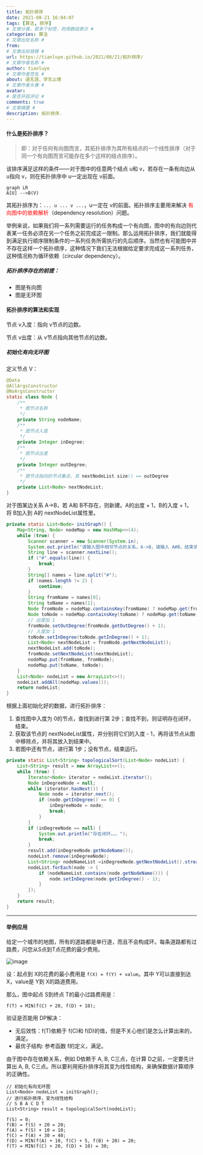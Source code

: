 ```yaml
---
title: 拓扑排序
date: 2021-08-21 16:04:07
tags: [算法, 排序]
# 文章分类，若多个标签，则用数组表示 #
categories: 算法
# 文章出处名称 #
from: 
# 文章出处链接 #
url: https://tianluye.github.io/2021/08/21/拓扑排序/
# 文章作者名称 #
author: tianluye
# 文章作者签名 #
about: 道无涯，学无止境
# 文章作者头像 #
avatar: 
# 是否开启评论 #
comments: true
# 文章摘要 #
description: 拓扑排序.
---
```


#### 什么是拓扑排序？

> 即：对于任何有向图而言，其拓扑排序为其所有结点的一个线性排序（对于同一个有向图而言可能存在多个这样的结点排序）。

该排序满足这样的条件——对于图中的任意两个结点 u和 v，若存在一条有向边从 u指向 v，则在拓扑排序中 u一定出现在 v前面。

```mermaid
graph LR
A[U] -->B(V)
```

其拓扑排序为：`... u ... v ...`，u一定在 v的前面。拓扑排序主要用来解决 <font color=red>有向图中的依赖解析</font>（dependency resolution）问题。

举例来说，如果我们将一系列需要运行的任务构成一个有向图，图中的有向边则代表某一任务必须在另一个任务之前完成这一限制。那么运用拓扑排序，我们就能得到满足执行顺序限制条件的一系列任务所需执行的先后顺序。当然也有可能图中并不存在这样一个拓扑顺序，这种情况下我们无法根据给定要求完成这一系列任务，这种情况称为循环依赖（circular dependency）。

##### 拓扑排序存在的前提：

- 图是有向图
- 图是无环图

#### 拓扑排序的算法和实现

节点 v入度：指向 v节点的边数。

节点 v出度：从 v节点指向其他节点的边数。

##### 初始化有向无环图

定义节点 V：

```java
@Data
@AllArgsConstructor
@NoArgsConstructor
static class Node {
    /**
     * 图节点名称
     */
    private String nodeName;
    /**
     * 图节点入度
     */
    private Integer inDegree;
    /**
     * 图节点出度
     */
    private Integer outDegree;
    /**
     * 图节点指向的节点集合，其 nextNodeList.size() == outDegree
     */
    private List<Node> nextNodeList;
}
```

对于图某边关系 A->B，若 A和 B不存在，则新建。A的出度 + 1，B的入度 + 1，将 B加入到 A的 nextNodeList属性里。

```java
private static List<Node> initGraph() {
    Map<String, Node> nodeMap = new HashMap<>(4);
    while (true) {
        Scanner scanner = new Scanner(System.in);
        System.out.println("请输入图中相邻节点的关系，A->B，请输入 A#B，结束请输入 #");
        String line = scanner.nextLine();
        if ("#".equals(line)) {
            break;
        }
        String[] names = line.split("#");
        if (names.length != 2) {
            continue;
        }
        String fromName = names[0];
        String toName = names[1];
        Node fromNode = nodeMap.containsKey(fromName) ? nodeMap.get(fromName) : new Node(fromName, 0, 0,new ArrayList<>());
        Node toNode = nodeMap.containsKey(toName) ? nodeMap.get(toName) : new Node(toName, 0, 0, newArrayList<>());
        // 出度加 1
        fromNode.setOutDegree(fromNode.getOutDegree() + 1);
        // 入度加 1
        toNode.setInDegree(toNode.getInDegree() + 1);
        List<Node> nextNodeList = fromNode.getNextNodeList();
        nextNodeList.add(toNode);
        fromNode.setNextNodeList(nextNodeList);
        nodeMap.put(fromName, fromNode);
        nodeMap.put(toName, toNode);
    }
    List<Node> nodeList = new ArrayList<>();
    nodeList.addAll(nodeMap.values());
    return nodeList;
}
```

根据上面初始化好的数据，进行拓扑排序：

1. 查找图中入度为 0的节点，查找到进行第 2步；查找不到，则证明存在闭环，结束。
2. 获取该节点的 nextNodeList属性，并分别将它们的入度 - 1，再将该节点从图中移除点，并将其放入到结果中。
3. 若图中还有节点，进行第 1步；没有节点，结束运行。

```java
private static List<String> topologicalSort(List<Node> nodeList) {
    List<String> result = new ArrayList<>();
    while (true) {
        Iterator<Node> iterator = nodeList.iterator();
        Node inDegreeNode = null;
        while (iterator.hasNext()) {
            Node node = iterator.next();
            if (node.getInDegree() == 0) {
                inDegreeNode = node;
                break;
            }
        }
        if (inDegreeNode == null) {
            System.out.println("存在闭环。。。");
            break;
        }
        result.add(inDegreeNode.getNodeName());
        nodeList.remove(inDegreeNode);
        List<String> nodeNameList =inDegreeNode.getNextNodeList().stream().map(Node::getNodeName).collect(Collectors.toList());
        nodeList.forEach(node -> {
            if (nodeNameList.contains(node.getNodeName())) {
                node.setInDegree(node.getInDegree() - 1);
            }
        });
    }
    return result;
}
```

---

#### 举例应用

给定一个城市的地图，所有的道路都是单行道，而且不会构成环。每条道路都有过路费，问您从S点到T点花费的最少费用。

![image](https://cdn.jsdelivr.net/gh/tianluye/tianluye.github.io/image/00045.jpg)

设：起点到 X的花费的最小费用是 `f(X) = f(Y) + value`。其中 Y可以直接到达 X，value是 Y到 X的路道费用。

那么，图中起点 S到终点 T的最小过路费用是：

    f(T) = MIN(f(C) + 20, f(D) + 10);

验证是否能用 DP解决：

- 无后效性：f(T)依赖于 f(C)和 f(D)的值，但是不关心他们是怎么计算出来的，满足。
- 最优子结构: 参考函数 f的定义，满足。

由于图中存在依赖关系，例如 D依赖于 A, B, C三点，在计算 D之前，一定要先计算出 A, B, C三点。所以要利用拓扑排序将其变为线性结构，来确保数据计算顺序的正确性。

```
// 初始化有向无环图
List<Node> nodeList = initGraph();
// 进行拓扑排序，变为线性结构
// S B A C D T
List<String> result = topologicalSort(nodeList);

f(S) = 0;
f(B) = f(S) + 20 = 20;
f(A) = f(S) + 10 = 10;
f(C) = f(A) + 30 = 40;
f(D) = MIN(f(A) + 10, f(C) + 5, f(B) + 20) = 20;
f(T) = MIN(f(C) + 20, f(D) + 10) = 30;
```
